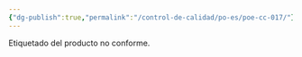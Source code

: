```yaml
---
{"dg-publish":true,"permalink":"/control-de-calidad/po-es/poe-cc-017/"}
---
```


Etiquetado del producto no conforme.
